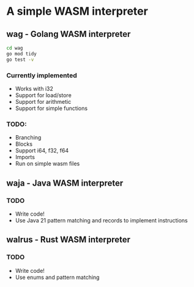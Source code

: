 # A simple WASM interpreter

## wag - Golang WASM interpreter
```bash
cd wag
go mod tidy
go test -v
```

### Currently implemented
- Works with i32
- Support for load/store
- Support for arithmetic
- Support for simple functions

### TODO:
- Branching
- Blocks
- Support i64, f32, f64
- Imports
- Run on simple wasm files

## waja - Java WASM interpreter

### TODO
- Write code!
- Use Java 21 pattern matching and records to implement instructions

## walrus - Rust WASM interpreter

### TODO 
- Write code!
- Use enums and pattern matching